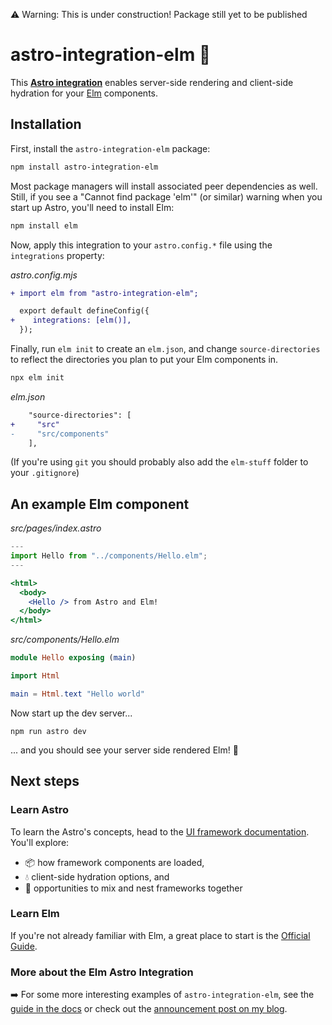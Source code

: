 ⚠️ Warning: This is under construction! Package still yet to be published

# astro-integration-elm 🌳

This **[Astro integration](https://docs.astro.build/en/guides/integrations-guide/)** enables server-side rendering and client-side hydration for your [Elm](https://elm-lang.org/) components.

## Installation

First, install the `astro-integration-elm` package:

```sh
npm install astro-integration-elm
```

Most package managers will install associated peer dependencies as well. Still, if you see a "Cannot find package 'elm'" (or similar) warning when you start up Astro, you'll need to install Elm:

```sh
npm install elm
```

Now, apply this integration to your `astro.config.*` file using the `integrations` property:

_astro.config.mjs_

```diff
+ import elm from "astro-integration-elm";

  export default defineConfig({
+    integrations: [elm()],
  });
```

Finally, run `elm init` to create an `elm.json`, and change `source-directories` to reflect the directories you plan to put your Elm components in.

```bash
npx elm init
```

_elm.json_

```diff
    "source-directories": [
+     "src"
-     "src/components"
    ],
```

(If you're using `git` you should probably also add the `elm-stuff` folder to your `.gitignore`)

## An example Elm component

_src/pages/index.astro_

```jsx
---
import Hello from "../components/Hello.elm";
---

<html>
  <body>
    <Hello /> from Astro and Elm!
  </body>
</html>
```

_src/components/Hello.elm_

```elm
module Hello exposing (main)

import Html

main = Html.text "Hello world"
```

Now start up the dev server...

```
npm run astro dev
```

... and you should see your server side rendered Elm! 🥳

## Next steps

### Learn Astro

To learn the Astro's concepts, head to the [UI framework documentation](https://docs.astro.build/en/core-concepts/framework-components/). You'll explore:

- 📦 how framework components are loaded,
- 💧 client-side hydration options, and
- 🤝 opportunities to mix and nest frameworks together

### Learn Elm

If you're not already familiar with Elm, a great place to start is the [Official Guide](https://guide.elm-lang.org).

### More about the Elm Astro Integration

➡️ For some more interesting examples of `astro-integration-elm`, see the [guide in the docs](docs/guide.md) or check out the [announcement post on my blog](https://www.angusjf.com/astro-integration-elm).
